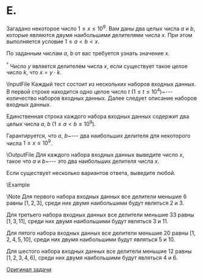 <h1> E. </h1>

Загадано некоторое число $1 \le x \le 10^9$. Вам даны два целых числа $a$ и $b$, которые являются двумя наибольшими делителями числа $x$. При этом выполняется условие $1 \le a < b < x$.

По заданным числам $a$, $b$ от вас требуется узнать значение $x$.

$^{\dagger}$ Число $y$ является делителем числа $x$, если существует такое целое число $k$, что $x = y \cdot k$.

\InputFile
Каждый тест состоит из нескольких наборов входных данных. В первой строке находится одно целое число $t$
 ($1 \le t \le 10^4$)~--- количество наборов входных данных. Далее следует описание наборов входных данных.

Единственная строка каждого набора входных данных содержит два целых числа $a$, $b$ ($1 \le a < b \le 10^9$).

Гарантируется, что $a$, $b$~--- два наибольших делителя для некоторого числа $1 \le x \le 10^9$.

\OutputFile
Для каждого набора входных данных выведите число $x$, такое что $a$ и $b$~--- это два наибольших делителя числа $x$.

Если существует несколько вариантов ответа, выведите любой.

\Example

\Note
Для первого набора входных данных все делители меньшие $6$ равны $[1, 2, 3]$, среди них двумя наибольшими будут являться $2$ и $3$.

Для третьего набора входных данных все делители меньшие $33$ равны $[1, 3, 11]$, среди них двумя наибольшими будут являться $3$ и $11$.

Для пятого набора входных данных все делители меньшие $20$ равны $[1, 2, 4, 5, 10]$, среди них двумя наибольшими будут являться $5$ и $10$.

Для шестого набора входных данных все делители меньшие $12$ равны $[1, 2, 3, 4, 6]$, среди них двумя наибольшими будут являться $4$ и $6$.

[Оригинал задачи](https://codeforces.com/contest/1916/problem/B)